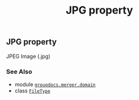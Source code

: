 ﻿---
title: JPG property
second_title: GroupDocs.Merger for Python via .NET API References
description: 
type: docs
url: /python-net/groupdocs.merger.domain/filetype/jpg/
is_root: false
weight: 270
---

## JPG property


JPEG Image (.jpg)

### See Also
* module [`groupdocs.merger.domain`](../../)
* class [`FileType`](/merger/python-net/groupdocs.merger.domain/filetype)
